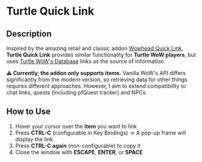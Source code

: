 # Turtle Quick Link

## Description

Inspired by the amazing retail and classic addon [Wowhead Quick Link](https://github.com/NielsHeltner/wowhead-quick-link), **Turtle Quick Link** provides similar functionality for **Turtle WoW players**, but uses [Turtle WoW's Database](https://database.turtle-wow.org/) links as the source of information.

**⚠️ Currently, the addon only supports items.** Vanilla WoW's API differs significantly from the modern version, so retrieving data for other things requires different approaches. However, I aim to extend compatibility to chat links, quests (including pfQuest tracker) and NPCs.

## How to Use

1. Hover your cursor over the **item** you want to link
2. Press **CTRL-C** (configurable in Key Bindings)
   → A pop-up frame will display the link
3. Press **CTRL-C again** (non-configurable) to copy it
4. Close the window with **ESCAPE**, **ENTER**, or **SPACE**
